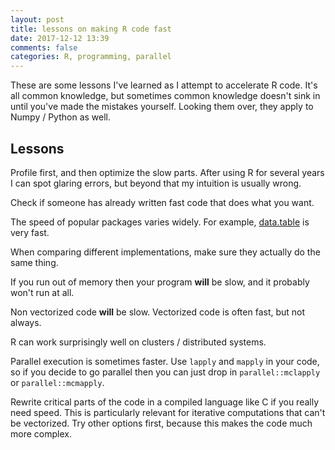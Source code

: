 ```yaml
---
layout: post
title: lessons on making R code fast
date: 2017-12-12 13:39
comments: false
categories: R, programming, parallel
---
```


These are some lessons I've learned as I attempt to accelerate R code.
It's all common knowledge, but sometimes common knowledge doesn't sink in
until you've made the mistakes yourself. Looking them over, they apply to
Numpy / Python as well.

## Lessons

Profile first, and then optimize the slow parts. After using R for several
years I can spot glaring errors, but beyond that my intuition is usually
wrong.

Check if someone has already written fast code that does what you want.

The speed of popular packages varies widely. For example,
[data.table](https://CRAN.R-project.org/package=data.table) is very fast.

When comparing different implementations, make sure they actually do the
same thing.

If you run out of memory then your program __will__ be slow, and it
probably won't run at all.

Non vectorized code __will__ be slow. Vectorized code is often fast, but
not always.

R can work surprisingly well on clusters / distributed systems.

Parallel execution is sometimes faster. Use `lapply` and `mapply` in your
code, so if you decide to go parallel then you can just drop in
`parallel::mclapply` or `parallel::mcmapply`.

Rewrite critical parts of the code in a compiled language like C if you
really need speed. This is particularly relevant for iterative computations
that can't be vectorized. Try other options first, because this makes the
code much more complex.

